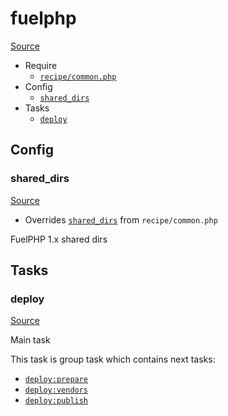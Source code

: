 <!-- DO NOT EDIT THIS FILE! -->
<!-- Instead edit recipe/fuelphp.php -->
<!-- Then run bin/docgen -->

# fuelphp

[Source](/recipe/fuelphp.php)



* Require
  * [`recipe/common.php`](/docs/recipe/common.md)
* Config
  * [`shared_dirs`](#shared_dirs)
* Tasks
  * [`deploy`](#deploy)

## Config
### shared_dirs
[Source](/recipe/fuelphp.php#L7)

* Overrides [`shared_dirs`](/docs/recipe/common.md#shared_dirs) from `recipe/common.php`

FuelPHP 1.x shared dirs


## Tasks
### deploy
[Source](/recipe/fuelphp.php#L14)

Main task

This task is group task which contains next tasks:
* [`deploy:prepare`](/docs/recipe/common.md#deployprepare)
* [`deploy:vendors`](/docs/recipe/deploy/vendors.md#deployvendors)
* [`deploy:publish`](/docs/recipe/common.md#deploypublish)


